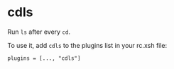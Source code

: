 # cdls

Run `ls` after every `cd`.

To use it, add `cdls` to the plugins list in your rc.xsh file:

```shell
plugins = [..., "cdls"]
```
